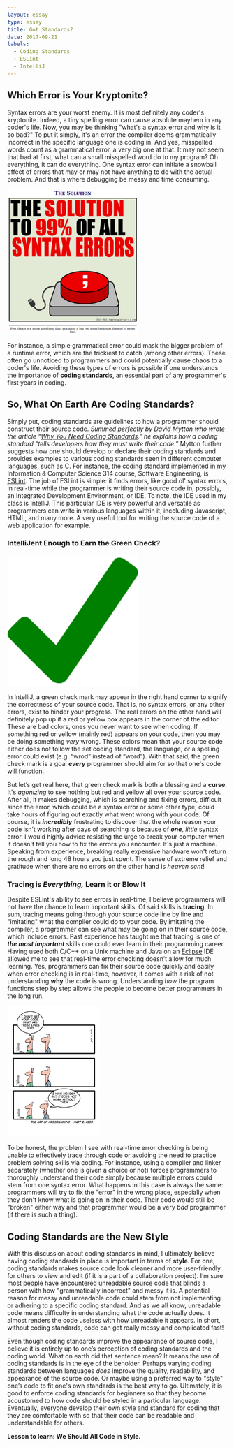 ```yaml
---
layout: essay
type: essay
title: Got Standards?
date: 2017-09-21
labels:
  - Coding Standards
  - ESLint
  - IntelliJ
---
```


## Which Error is Your Kryptonite?

Syntax errors are your worst enemy. It is most definitely any coder's kryptonite. Indeed, a tiny spelling error can cause absolute mayhem in any coder's life. Now, you may be thinking "what's a syntax error and why is it so bad?" To put it simply, it's an error the compiler deems grammatically incorrect in the specific language one is coding in. And yes, misspelled words count as a grammatical error, a very big one at that. It may not seem that bad at first, what can a small misspelled word do to my program? Oh everything, it can do everything. One syntax error can initiate a snowball effect of errors that may or may not have anything to do with the actual problem. And that is where debugging be messy and time consuming. 
 
<img class="ui left rounded image" width="300" src="../images/syntaxerrorsolution.png">
 
 For instance, a simple grammatical error could mask the bigger problem of a runtime error, which are the trickiest to catch (among other errors). These often go unnoticed to programmers and could potentially cause chaos to a coder's life. Avoiding these types of errors is possible if one understands the importance of **coding standards**, an essential part of any programmer's first years in coding. 

## So, What On Earth Are Coding Standards?

Simply put, coding standards are guidelines to how a programmer should construct their source
code. *Summed perfectly by David Mytton who wrote the article
“[Why You Need Coding Standards](https://www.sitepoint.com/coding-standards/),” he explains how a 
 coding standard “tells developers how they must write their code.”* Mytton further suggests how one should develop or declare their coding standards and provides examples to various coding standards seen in different computer languages, such as C. For instance, the coding standard implemented in my Information & Computer Science 314 course, Software Engineering, is [ESLint](https://eslint.org/docs/about/). The job of ESLint is simple: it finds errors, like good ol' syntax errors, in real-time while the programmer is writing their source code in, possibly, an Integrated Development Environment, or IDE. To note, the IDE used in my class is IntelliJ. This particular IDE is very powerful and versatile as programmers can write in various languages within it, inccluding Javascript, HTML, and many more. A very useful tool for writing the source code of a web application for example. 

### IntelliJent Enough to Earn the Green Check?

<img class="ui left floated tiny rounded image" width="300" src="../images/greencheckmark.png">

In IntelliJ, a green check mark may appear in the right hand corner to signify the correctness of your source code. That is, no syntax errors, or any other errors, exist to hinder your progress. The real errors on the other hand will definitely pop up if a red or yellow box appears in the corner of the editor. These are bad colors, ones you never want to see when coding. If something red or yellow (mainly red) appears on your code, then you may be doing something *very* wrong. These colors mean that your source code either does not follow the set coding standard, the language, or a spelling error could exist (e.g. “wrod” instead of “word”). With that said, the green check mark is a goal **_every_** programmer should aim for so that one's code will function.    

But let’s get real here, that green check mark is both a blessing and a **curse**. It's *agonizing* to see nothing but red and yellow all over your source code. After all, it makes debugging, which is searching and fixing errors, difficult since the error, which could be a syntax error or some other type, could take hours of figuring out exactly what went wrong with your code. Of course, it is **_incredibly_** frustrating to discover that the whole reason your code isn’t working after days of searching is because of **_one_**, *little* syntax error. I would highly advice resisting the urge to break your computer when it doesn't tell you how to fix the errors you encounter. It's just a machine. Speaking from experience, breaking really expensive hardware won't return the rough and long 48 hours you just spent. The sense of extreme relief and gratitude when there are no errors on the other hand is *heaven sent*! 

### Tracing is *Everything,* Learn it or Blow It 

Despite ESLint's ability to see errors in real-time, I believe programmers will not have the chance to learn important skills. Of said skills is **tracing**. In sum, tracing means going through your source code line by line and "imitating" what the compiler could do to your code. By imitating the compiler, a programmer can see what may be going on in their source code, which include errors. Past experience has taught me that tracing is one of **_the most important_** skills one could ever learn in their programming career. Having used both C/C++ on a Unix machine and Java on an [Eclipse](https://eclipse.org/ide/) IDE allowed me to see that real-time error checking doesn’t allow for much learning. Yes, programmers can fix their source code quickly and easily when error checking is in real-time, however, it comes with a risk of not understanding **why** the code is wrong. Understanding *how* the program functions step by step allows the people to become better programmers in the long run. 

<img class="ui right floated medium rounded image" height="300" src="../images/comic.jpg">

To be honest, the problem I see with real-time error checking is being unable to effectively trace through code or avoiding the need to practice problem solving skills via coding. For instance, using a compiler and linker separately (whether one is given a choice or not) forces programmers to thoroughly understand their code simply because multiple errors could stem from one syntax error. What happens in this case is always the same: programmers will try to fix the "error" in the wrong place, especially when they don't know what is going on in their code. Their code would still be "broken" either way and that programmer would be a very *bad* programmer (if there is such a thing).   

## Coding Standards are the New Style

With this discussion about coding standards in mind, I ultimately believe having coding standards in place is important in terms of **style**. For one, coding standards makes source code look cleaner and more user-friendly for others to view and edit (if it is a part of a collaboration project). I’m sure most people have encountered unreadable source code that blinds a person with how "grammatically incorrect" and messy it is. A potential reason for messy and unreadable code could stem from not implementing or adhering to a specific coding standard. And as we all know, unreadable code means difficulty in understanding what the code actually does. It almost renders the code useless with how unreadable it appears. In short, without coding standards, code can get really messy and complicated fast!

Even though coding standards improve the appearance of source code, I believe it is entirely up to one’s perception of coding standards and the coding world. What on earth did that sentence mean? It means the use of coding standards is in the eye of the beholder. Perhaps varying coding standards between languages *does* improve the quality, readability, and appearance of the source code. Or maybe using a preferred way to "style" one’s code to fit one's own standards is the best way to go. Ultimately, it is good to enforce coding standards for beginners so that they become accustomed to how code should be styled in a particular language. Eventually, everyone develop their own style and standard for coding that they are comfortable with so that their code can be readable and understandable for others. 

**Lesson to learn: We Should All Code in Style.**
